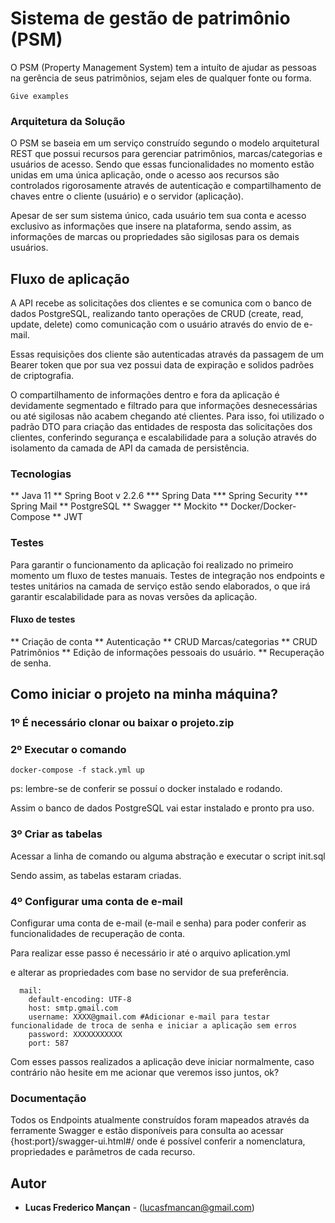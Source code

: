 # Sistema de gestão de patrimônio (PSM)

O PSM (Property Management System) tem a intuíto de ajudar as pessoas na gerência de seus patrimõnios, sejam eles de qualquer fonte ou forma.


```
Give examples
```

### Arquitetura da Solução

O PSM se baseia em um serviço construído segundo o modelo arquitetural REST que possui recursos para gerenciar patrimônios, 
marcas/categorias e usuários de acesso. Sendo que essas funcionalidades no momento estão unidas em uma única aplicação, 
onde o acesso aos recursos são controlados rigorosamente através de autenticação e compartilhamento de chaves entre 
o cliente (usuário) e o servidor (aplicação).

Apesar de ser sum sistema único, cada usuário tem sua conta e acesso exclusivo as informações que insere na plataforma, sendo assim, 
as informações de marcas ou propriedades são sigilosas para os demais usuários.

## Fluxo de aplicação

A API recebe as solicitações dos clientes e se comunica com o banco de dados PostgreSQL, realizando tanto operações de CRUD (create, read, update, delete) como
 comunicação com o usuário através do envio de e-mail. 
 
Essas requisições dos cliente são autenticadas através da passagem de um Bearer 
 token que por sua vez possui data de expiração e solidos padrões de criptografia.
 
O compartilhamento de informações dentro e fora da aplicação é devidamente segmentado e 
filtrado para que informações desnecessárias ou até sigilosas não acabem chegando até clientes. 
Para isso, foi utilizado o padrão DTO para criação das entidades de resposta das solicitações dos clientes, 
conferindo segurança e escalabilidade para a solução através do isolamento da camada de API da camada de persistência.

### Tecnologias

** Java 11
** Spring Boot v 2.2.6
*** Spring Data
*** Spring Security
*** Spring Mail
** PostgreSQL
** Swagger
** Mockito
** Docker/Docker-Compose
** JWT

### Testes

Para garantir o funcionamento da aplicação foi realizado no primeiro momento um fluxo de testes manuais. Testes de integração nos endpoints e testes unitários na camada de serviço estão sendo elaborados, 
o que irá garantir escalabilidade para as novas versões da aplicação. 

#### Fluxo de testes

** Criação de conta
** Autenticação
** CRUD Marcas/categorias
** CRUD Patrimônios
** Edição de informações pessoais do usuário.
** Recuperação de senha.


## Como iniciar o projeto na minha máquina?

### 1º É necessário clonar ou baixar o projeto.zip

### 2º Executar o comando
```
docker-compose -f stack.yml up
```

ps: lembre-se de conferir se possuí o docker instalado e rodando.

Assim o banco de dados PostgreSQL vai estar instalado e pronto pra uso.

### 3º Criar as tabelas

Acessar a linha de comando ou alguma abstração 
e executar o script init.sql

Sendo assim, as tabelas estaram criadas.

### 4º Configurar uma conta de e-mail

Configurar uma conta de e-mail (e-mail e senha) para poder conferir as funcionalidades de recuperação de conta.

Para realizar esse passo é necessário ir até o arquivo aplication.yml

e alterar as propriedades com base no servidor de sua preferência.

```
  mail:
    default-encoding: UTF-8
    host: smtp.gmail.com
    username: XXXX@gmail.com #Adicionar e-mail para testar funcionalidade de troca de senha e iniciar a aplicação sem erros
    password: XXXXXXXXXXX
    port: 587
```

Com esses passos realizados a aplicação deve iniciar normalmente, caso contrário não hesite em me acionar que veremos isso juntos, ok?

### Documentação

Todos os Endpoints atualmente construídos foram mapeados através da ferramente Swagger e 
estão disponíveis para consulta ao acessar {host:port}/swagger-ui.html#/ 
onde é possível conferir a nomenclatura, propriedades e parâmetros de cada recurso.


## Autor

* **Lucas Frederico Mançan** - (lucasfmancan@gmail.com)


